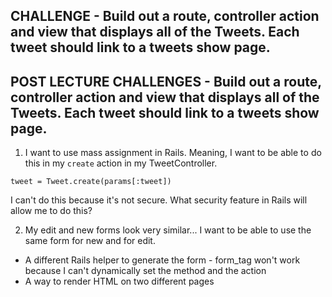 ## CHALLENGE - Build out a route, controller action and view that displays all of the Tweets. Each tweet should link to a tweets show page.

## POST LECTURE CHALLENGES - Build out a route, controller action and view that displays all of the Tweets. Each tweet should link to a tweets show page.


1. I want to use mass assignment in Rails. Meaning, I want to be able to do this in my `create` action in my TweetController.

`tweet = Tweet.create(params[:tweet])`

I can't do this because it's not secure. What security feature in Rails will allow me to do this?

2. My edit and new forms look very similar... I want to be able to use the same form for new and for edit.

  + A different Rails helper to generate the form - form_tag won't work because I can't dynamically set the method and the action
  + A way to render HTML on two different pages
